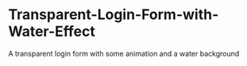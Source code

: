# Transparent-Login-Form-with-Water-Effect
A transparent login form with some animation and a water background
